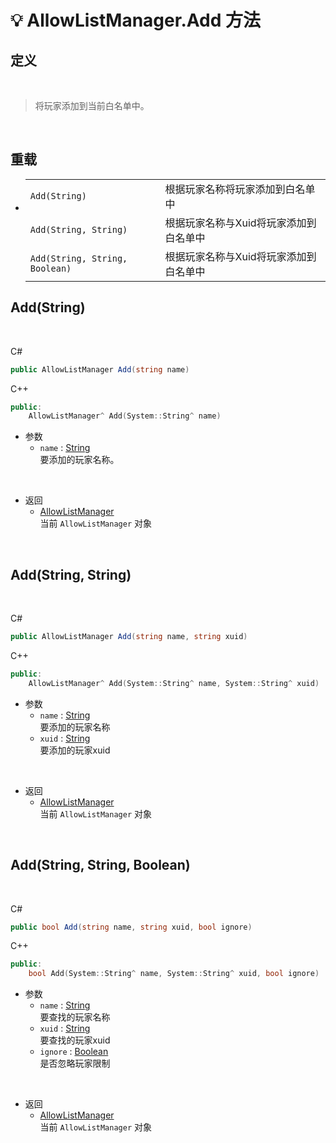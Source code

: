 # 💡 AllowListManager.Add 方法

## 定义

<br>

> 将玩家添加到当前白名单中。

<br>

## 重载
- 
    |||
    |-|-|
    |`Add(String)`|根据玩家名称将玩家添加到白名单中|
    |`Add(String, String)`|根据玩家名称与Xuid将玩家添加到白名单中|
    |`Add(String, String, Boolean)`|根据玩家名称与Xuid将玩家添加到白名单中|

## Add(String)

<br>

C#
```cs
public AllowListManager Add(string name)
```
C++
```cpp
public:
    AllowListManager^ Add(System::String^ name)
```

- 参数
  - `name` : [String](https://docs.microsoft.com/zh-cn/DotNET/api/system.string?view=net-6.0)  
    要添加的玩家名称。

<br>

- 返回
  - [AllowListManager](zh_CN/NET/APIs/Namespace/LLNET.AllowList/AllowListManager.md)  
    当前 `AllowListManager` 对象
  
<br>

## Add(String, String)

<br>

C#
```cs
public AllowListManager Add(string name, string xuid)
```
C++
```cpp
public:
    AllowListManager^ Add(System::String^ name, System::String^ xuid)
```

- 参数
  - `name` : [String](https://docs.microsoft.com/zh-cn/DotNET/api/system.string?view=net-6.0)  
    要添加的玩家名称
  - `xuid` : [String](https://docs.microsoft.com/zh-cn/DotNET/api/system.string?view=net-6.0)  
    要添加的玩家xuid

<br>

- 返回
  - [AllowListManager](zh_CN/NET/APIs/Namespace/LLNET.AllowList/AllowListManager.md)  
    当前 `AllowListManager` 对象
  
<br>

## Add(String, String, Boolean)

<br>

C#
```cs
public bool Add(string name, string xuid, bool ignore)
```
C++
```cpp
public:
    bool Add(System::String^ name, System::String^ xuid, bool ignore)
```

- 参数
  - `name` : [String](https://docs.microsoft.com/zh-cn/DotNET/api/system.string?view=net-6.0)  
    要查找的玩家名称
  - `xuid` : [String](https://docs.microsoft.com/zh-cn/DotNET/api/system.string?view=net-6.0)  
    要查找的玩家xuid
  - `ignore` : [Boolean](https://docs.microsoft.com/zh-cn/DotNET/api/system.boolean?view=net-6.0)  
    是否忽略玩家限制

<br>

- 返回
  - [AllowListManager](zh_CN/NET/APIs/Namespace/LLNET.AllowList/AllowListManager.md)  
    当前 `AllowListManager` 对象
  
<br>